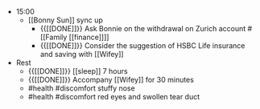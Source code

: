 - 15:00
    - [[Bonny Sun]] sync up
        - {{[[DONE]]}}  Ask Bonnie on the withdrawal on Zurich account #[[Family [[finance]]]]
        - {{[[DONE]]}}  Consider the suggestion of HSBC Life insurance and saving with [[Wifey]]
- Rest
    - {{[[DONE]]}}  [[sleep]] 7 hours
    - {{[[DONE]]}}  Accompany [[Wifey]] for 30 minutes
    - #health #discomfort stuffy nose
    - #health #discomfort red eyes and swollen tear duct
